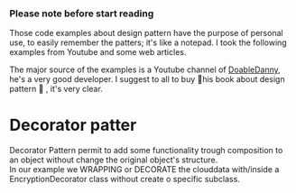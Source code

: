 ### Please note before start reading
Those code examples about design pattern have the purpose of personal use, to easily remember the patters; it's like a notepad. I took the following examples from Youtube and some web articles.

The major source of the examples is a Youtube channel of [DoableDanny](https://www.youtube.com/@doabledanny/videos), he's a very good developer. I suggest to all to buy 📒his book about design pattern 📒 , it's very clear.

# Decorator patter
Decorator Pattern permit to add some functionality trough composition to an object without change the original object's structure. \
In our example we WRAPPING or DECORATE the clouddata with/inside a EncryptionDecorator class without create o specific subclass.
